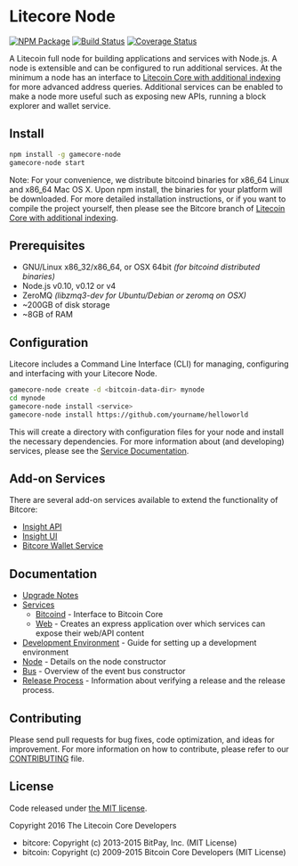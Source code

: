 Litecore Node
============

[![NPM Package](https://img.shields.io/npm/v/gamecore-node.svg?style=flat-square)](https://www.npmjs.org/package/gamecore-node)
[![Build Status](https://img.shields.io/travis/gamecredits-project/gamecore-node.svg?branch=master&style=flat-square)](https://travis-ci.org/gamecredits-project/gamecore-node)
[![Coverage Status](https://img.shields.io/coveralls/gamecredits-project/gamecore-node.svg?style=flat-square)](https://coveralls.io/r/gamecredits-project/gamecore-node)

A Litecoin full node for building applications and services with Node.js. A node is extensible and can be configured to run additional services. At the minimum a node has an interface to [Litecoin Core with additional indexing](https://github.com/gamecredits-project/gamecore-gamecredits) for more advanced address queries. Additional services can be enabled to make a node more useful such as exposing new APIs, running a block explorer and wallet service.

## Install

```bash
npm install -g gamecore-node
gamecore-node start
```

Note: For your convenience, we distribute bitcoind binaries for x86_64 Linux and x86_64 Mac OS X. Upon npm install, the binaries for your platform will be downloaded. For more detailed installation instructions, or if you want to compile the project yourself, then please see the Bitcore branch of [Litecoin Core with additional indexing](https://github.com/gamecredits-project/gamecore-gamecredits).

## Prerequisites

- GNU/Linux x86_32/x86_64, or OSX 64bit *(for bitcoind distributed binaries)*
- Node.js v0.10, v0.12 or v4
- ZeroMQ *(libzmq3-dev for Ubuntu/Debian or zeromq on OSX)*
- ~200GB of disk storage
- ~8GB of RAM

## Configuration

Litecore includes a Command Line Interface (CLI) for managing, configuring and interfacing with your Litecore Node.

```bash
gamecore-node create -d <bitcoin-data-dir> mynode
cd mynode
gamecore-node install <service>
gamecore-node install https://github.com/yourname/helloworld
```

This will create a directory with configuration files for your node and install the necessary dependencies. For more information about (and developing) services, please see the [Service Documentation](docs/services.md).

## Add-on Services

There are several add-on services available to extend the functionality of Bitcore:

- [Insight API](https://github.com/bitpay/insight-api)
- [Insight UI](https://github.com/bitpay/insight-ui)
- [Bitcore Wallet Service](https://github.com/bitpay/bitcore-wallet-service)

## Documentation

- [Upgrade Notes](docs/upgrade.md)
- [Services](docs/services.md)
  - [Bitcoind](docs/services/bitcoind.md) - Interface to Bitcoin Core
  - [Web](docs/services/web.md) - Creates an express application over which services can expose their web/API content
- [Development Environment](docs/development.md) - Guide for setting up a development environment
- [Node](docs/node.md) - Details on the node constructor
- [Bus](docs/bus.md) - Overview of the event bus constructor
- [Release Process](docs/release.md) - Information about verifying a release and the release process.

## Contributing

Please send pull requests for bug fixes, code optimization, and ideas for improvement. For more information on how to contribute, please refer to our [CONTRIBUTING](https://github.com/gamecredits-project/gamecore/blob/master/CONTRIBUTING.md) file.

## License

Code released under [the MIT license](https://github.com/gamecredits-project/gamecore-node/blob/master/LICENSE).

Copyright 2016 The Litecoin Core Developers

- bitcore: Copyright (c) 2013-2015 BitPay, Inc. (MIT License)
- bitcoin: Copyright (c) 2009-2015 Bitcoin Core Developers (MIT License)
